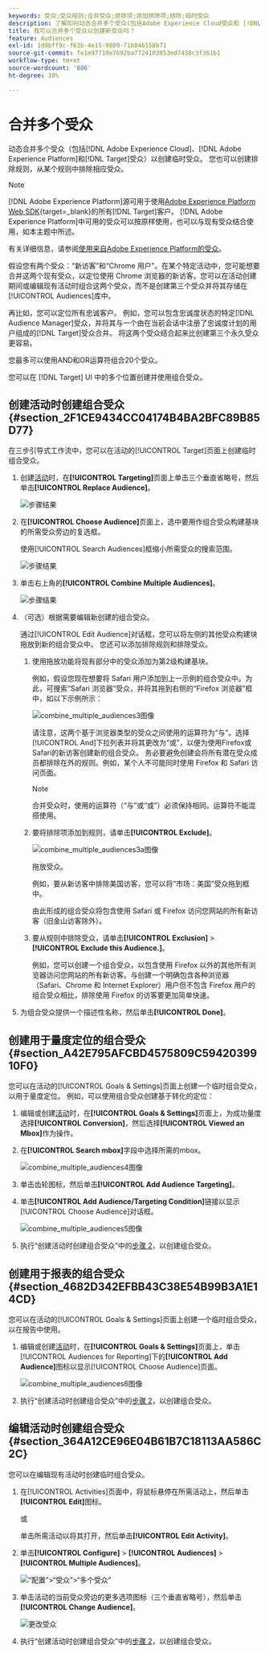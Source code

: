 ```yaml
---
keywords: 受众;受众规则;合并受众;排除项;添加排除项;排除;临时受众
description: 了解如何动态合并多个受众(包括Adobe Experience Cloud受众和 [!DNL Target] 受众)以创建临时受众。
title: 我可以合并多个受众以创建新受众吗？
feature: Audiences
exl-id: 1d9bff9c-f63b-4e15-9809-71b046158b71
source-git-commit: fe1e97710e7692ba7724103853ed7438c3f361b1
workflow-type: tm+mt
source-wordcount: '886'
ht-degree: 38%

---
```


# 合并多个受众

动态合并多个受众（包括[!DNL Adobe Experience Cloud]、[!DNL Adobe Experience Platform]和[!DNL Target]受众）以创建临时受众。 您也可以创建排除规则，从某个规则中排除相应受众。

>[!NOTE]
>
>[!DNL Adobe Experience Platform]源可用于使用[Adobe Experience Platform Web SDK](https://experienceleague.adobe.com/docs/target-dev/developer/client-side/aep-web-sdk.html?lang=zh-Hans){target=_blank}的所有[!DNL Target]客户。 [!DNL Adobe Experience Platform]中可用的受众可以按原样使用，也可以与现有受众结合使用，如本主题中所述。
>
>有关详细信息，请参阅[使用来自Adobe Experience Platform的受众](/help/main/c-target/c-audiences/audiences.md#aep)。

假设您有两个受众：“新访客”和“Chrome 用户”。在某个特定活动中，您可能想要合并这两个现有受众，以定位使用 Chrome 浏览器的新访客。您可以在活动创建期间或编辑现有活动时组合这两个受众，而不是创建第三个受众并将其存储在[!UICONTROL Audiences]库中。

再比如，您可以定位所有忠诚客户。 例如，您可以包含忠诚度状态的特定[!DNL Audience Manager]受众，并将其与一个由在当前会话中注册了忠诚度计划的用户组成的[!DNL Target]受众合并。 将这两个受众结合起来比创建第三个永久受众更容易。

您最多可以使用AND和OR运算符组合20个受众。

您可以在 [!DNL Target] UI 中的多个位置创建并使用组合受众。

## 创建活动时创建组合受众 {#section_2F1CE9434CC04174B4BA2BFC89B85D77}

在三步引导式工作流中，您可以在活动的[!UICONTROL Target]页面上创建临时组合受众。

1. 创建[活动](/help/main/c-activities/activities.md#concept_D317A95A1AB54674BA7AB65C7985BA03)时，在&#x200B;**[!UICONTROL Targeting]**&#x200B;页面上单击三个垂直省略号，然后单击&#x200B;**[!UICONTROL Replace Audience]**。

   ![步骤结果](assets/edit_audience.png)

1. 在&#x200B;**[!UICONTROL Choose Audience]**&#x200B;页面上，选中要用作组合受众构建基块的所需受众旁边的复选框。

   使用[!UICONTROL Search Audiences]框缩小所需受众的搜索范围。

   ![步骤结果](assets/combine_multiple_audiences1.png)

1. 单击右上角的&#x200B;**[!UICONTROL Combine Multiple Audiences]**。

   ![步骤结果](assets/combine_multiple_audiences2.png)

1. （可选）根据需要编辑新创建的组合受众。

   通过[!UICONTROL Edit Audience]对话框，您可以将左侧的其他受众构建块拖放到新的组合受众中。 您还可以添加排除规则和排除受众。

   1. 使用拖放功能将现有部分中的受众添加为第2级构建基块。

      例如，假设您现在想要将 Safari 用户添加到上一示例的组合受众中。为此，可搜索“Safari 浏览器”受众，并将其拖到右侧的“Firefox 浏览器”框中，如以下示例所示：

      ![combine_multiple_audiences3图像](assets/combine_multiple_audiences3.png)

      请注意，这两个基于浏览器类型的受众之间使用的运算符为“与”。选择[!UICONTROL And]下拉列表并将其更改为“或”，以便为使用Firefox或Safari的新访客创建新的组合受众。 务必要避免创建会将所有潜在受众成员都排除在外的规则。例如，某个人不可能同时使用 Firefox 和 Safari 访问页面。

      >[!NOTE]
      >
      >合并受众时，使用的运算符（“与”或“或”）必须保持相同。运算符不能混搭使用。

   1. 要将排除项添加到规则，请单击&#x200B;**[!UICONTROL Exclude]**。

      ![combine_multiple_audiences3a图像](assets/combine_multiple_audiences3a.png)

      拖放受众。

      例如，要从新访客中排除美国访客，您可以将“市场：美国”受众拖到框中。

      由此形成的组合受众将包含使用 Safari 或 Firefox 访问您网站的所有新访客（旧金山访客除外）。

   1. 要从规则中排除受众，请单击&#x200B;**[!UICONTROL Exclusion]** > **[!UICONTROL Exclude this Audience.]**。

      例如，您可以创建一个组合受众，以包含使用 Firefox 以外的其他所有浏览器访问您网站的所有新访客。与创建一个明确包含各种浏览器（Safari、Chrome 和 Internet Explorer）用户但不包含 Firefox 用户的组合受众相比，排除使用 Firefox 的访客要更加简单快速。

1. 为组合受众提供一个描述性名称，然后单击&#x200B;**[!UICONTROL Done]**。

## 创建用于量度定位的组合受众 {#section_A42E795AFCBD4575809C5942039910F0}

您可以在活动的[!UICONTROL Goals & Settings]页面上创建一个临时组合受众，以用于量度定位。 例如，可以使用组合受众创建基于转化的定位：

1. 编辑或创建[活动](/help/main/c-activities/activities.md#concept_D317A95A1AB54674BA7AB65C7985BA03)时，在&#x200B;**[!UICONTROL Goals & Settings]**&#x200B;页面上，为成功量度选择&#x200B;**[!UICONTROL Conversion]**，然后选择&#x200B;**[!UICONTROL Viewed an Mbox]**&#x200B;作为操作。
1. 在&#x200B;**[!UICONTROL Search mbox]**&#x200B;字段中选择所需的mbox。

   ![combine_multiple_audiences4图像](assets/combine_multiple_audiences4.png)

1. 单击齿轮图标，然后单击&#x200B;**[!UICONTROL Add Audience Targeting]**。
1. 单击&#x200B;**[!UICONTROL Add Audience/Targeting Condition]**&#x200B;链接以显示[!UICONTROL Choose Audience]对话框。

   ![combine_multiple_audiences5图像](assets/combine_multiple_audiences5.png)

1. 执行“创建活动时创建组合受众”中的[步骤 2](/help/main/c-target/combining-multiple-audiences.md#section_2F1CE9434CC04174B4BA2BFC89B85D77)，以创建组合受众。

## 创建用于报表的组合受众 {#section_4682D342EFBB43C38E54B99B3A1E14CD}

您可以在活动的[!UICONTROL Goals & Settings]页面上创建一个临时组合受众，以在报告中使用。

1. 编辑或创建[活动](/help/main/c-activities/activities.md#concept_D317A95A1AB54674BA7AB65C7985BA03)时，在&#x200B;**[!UICONTROL Goals & Settings]**&#x200B;页面上，单击[!UICONTROL Audiences for Reporting]下的&#x200B;**[!UICONTROL Add Audience]**&#x200B;图标以显示[!UICONTROL Choose Audience]页面。

   ![combine_multiple_audiences6图像](assets/combine_multiple_audiences6.png)

1. 执行“创建活动时创建组合受众”中的[步骤 2](/help/main/c-target/combining-multiple-audiences.md#section_2F1CE9434CC04174B4BA2BFC89B85D77)，以创建组合受众。

## 编辑活动时创建组合受众 {#section_364A12CE96E04B61B7C18113AA586C2C}

您可以在编辑现有活动时创建临时组合受众。

1. 在[!UICONTROL Activities]页面中，将鼠标悬停在所需活动上，然后单击&#x200B;**[!UICONTROL Edit]**&#x200B;图标。

   或

   单击所需活动以将其打开，然后单击&#x200B;**[!UICONTROL Edit Activity]**。

1. 单击&#x200B;**[!UICONTROL Configure]** > **[!UICONTROL Audiences]** > **[!UICONTROL Multiple Audiences]**。

   ![“配置”>“受众”>“多个受众”](assets/combine_multiple_audiences7.png)

1. 单击活动的当前受众旁边的更多选项图标（三个垂直省略号），然后单击&#x200B;**[!UICONTROL Change Audience]**。

   ![更改受众](assets/combine_multiple_audiences8.png)

1. 执行“创建活动时创建组合受众”中的[步骤 2](/help/main/c-target/combining-multiple-audiences.md#section_2F1CE9434CC04174B4BA2BFC89B85D77)，以创建组合受众。

